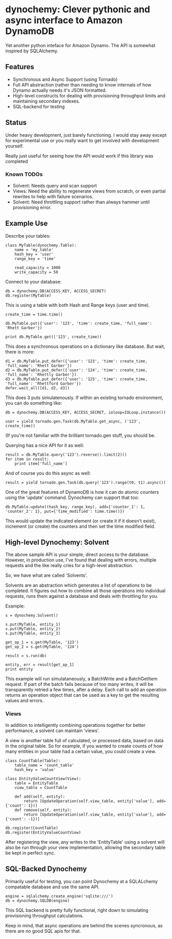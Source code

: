 dynochemy: Clever pythonic and async interface to Amazon DynamoDB
=========================

Yet another python inteface for Amazon Dynamo. The API is somewhat inspired by SQLAlchemy.


Features
--------

- Synchronous and Async Support (using Tornado)
- Full API abstraction (rather than needing to know internals of how Dynamo actually needs it's JSON formatted.
- High-level constructs for dealing with provisioning throughput limits and maintaining secondary indexes.
- SQL-backend for testing 

Status
------
Under heavy development, just barely functioning. I would stay away except for
experimental use or you really want to get involved with development yourself.

Really just useful for seeing how the API would work if this library was completed

### Known TODOs

  * Solvent: Needs query and scan support
  * Views: Need the ability to regenerate views from scratch, or even partial rewrites to help with failure scenarios.
  * Solvent: Need throttling support rather than always hammer until provisioning error.

Example Use
---

Describe your tables:

    class MyTable(dynochemy.Table):
        name = 'my_table'
        hash_key = 'user'
        range_key = 'time'

        read_capacity = 1000
        write_capacity = 50

Connect to your database:

    db = dynochemy.DB(ACCESS_KEY, ACCESS_SECRET)
    db.register(MyTable)

This is using a table with both Hash and Range keys (user and time).

    create_time = time.time()

    db.MyTable.put({'user': '123', 'time': create_time, 'full_name': 'Rhett Garber'})

    print db.MyTable.get(('123', create_time))

This does a synchronous operations on a dictionary like database.
But wait, there is more:

    d1 = db.MyTable.put_defer({'user': '123', 'time': create_time, 'full_name': 'Rhett Garber'})
    d2 = db.MyTable.put_defer({'user': '124', 'time': create_time, 'full_name': 'Rhettly Garber'})
    d3 = db.MyTable.put_defer({'user': '125', 'time': create_time, 'full_name': 'Rhettford Garber'})
    defer.wait_all([d1, d2, d3])

This does 3 puts simulatenously.
If within an existing tornado environment, you can do something like:

    db = dynochemy.DB(ACCESS_KEY, ACCESS_SECRET, ioloop=IOLoop.instance())

    user = yield tornado.gen.Task(db.MyTable.get_async, ('123', create_time))

(If you're not familiar with the brilliant tornado.gen stuff, you should be.


Querying has a nice API for it as well:

    result = db.MyTable.query('123').reverse().limit(2)()
    for item in result:
        print item['full_name']

And of course you do this async as well:

    result = yield tornado.gen.Task(db.query('123').range(t0, t1).async())

One of the great features of DynamoDB is how it can do atomic counters using
the 'update' command. Dynochemy can support that too:

    db.MyTable.update((hash_key, range_key), add={'counter_1': 1, 'counter_2': 1}, put={'time_modified': time.time()})

This would update the indicated element (or create it if it doesn't exist),
increment (or create) the counters and then set the time modified field.


High-level Dynochemy: Solvent
----

The above sample API is your simple, direct access to the database. However, in
production use, I've found that dealing with errors, multiple requests and the
like really cries for a high-level abstraction.

So, we have what are called 'Solvents'.

Solvents are an abstraction which generates a list of operations to be
completed. It figures out how to combine all those operations into individual
requests, runs them against a database and deals with throttling for you.

Example:

    s = dynochemy.Solvent()

    s.put(MyTable, entity_1)
    s.put(MyTable, entity_2)
    s.put(MyTable, entity_3)

    get_op_1 = s.get(MyTable, '123')
    get_op_2 = s.get(MyTable, '124')

    result = s.run(db)

    entity, err = result[get_op_1]
    print entity

This example will run simulataneously, a BatchWrite and a BatchGetItem request. If
part of the batch fails because of too many writes, it will be transparently
retried a few times, after a delay. Each call to add an operation returns an
operation object that can be used as a key to get the resulting values and
errors.

### Views

In addition to intelligently combining operations together for better performance, a solvent can maintain 'views'.

A view is another table full of calculated, or processed data, based on data in the original table. So for example, if you
wanted to create counts of how many entities in your table had a certain value, you could create a view.

    class CountTable(Table):
        table_name = 'count_table'
        hash_key = 'value'

    class EntityValueCountView(View):
        table = EntityTable
        view_table = CountTable

        def add(self, entity):
            return [UpdateOperation(self.view_table, entity['value'], add={'count': 1})]
        def remove(self, entity):
            return [UpdateOperation(self.view_table, entity['value'], add={'count': -1})]

    db.register(CountTable)
    db.register(EntityValueCountView)

After registering the view, any writes to the 'EntityTable' using a solvent
will also be run through your view implementation, allowing the secondary table
be kept in perfect sync.

SQL-Backed Dynochemy
----
Primarily useful for testing, you can point Dynochemy at a SQLALchemy compatable database and use the same API.

    engine = sqlalchemy.create_engine('sqlite:///')
    db = dynochemy.SQLDB(engine)

This SQL backend is pretty fully functional, right down to simulating provisioning throughput calculations.

Keep in mind, that async operations are behind the scenes syncronous, as there are no good SQL apis for that.
